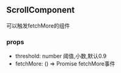 ## ScrollComponent

可以触发fetchMore的组件

### props

* threshold: number 阈值,小数,默认0.9
* fetchMore: () => Promise<any> fetchMore事件
